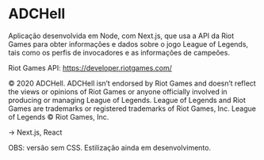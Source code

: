 # ADCHell
Aplicação desenvolvida em Node, com Next.js, que usa a API da Riot Games para obter informações e dados sobre o jogo League of Legends, tais como os perfis de invocadores e as informações de campeões.

Riot Games API: https://developer.riotgames.com/

© 2020 ADCHell. ADCHell isn’t endorsed by Riot Games and doesn’t reflect the views or opinions of Riot Games or anyone officially involved in producing or managing League of Legends. League of Legends and Riot Games are trademarks or registered trademarks of Riot Games, Inc. League of Legends © Riot Games, Inc.

-> Next.js, React

OBS: versão sem CSS. Estilização ainda em desenvolvimento.
